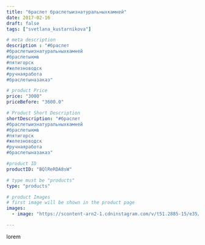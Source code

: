 ```yaml
---
title: "браслет браслетыизнатуральныхкамней"
date: 2017-02-16
draft: false
tags: ["svetlana_kustarnikova"]

# meta description
description : "#браслет 
#браслетыизнатуральныхкамней 
#браслетыкмв
#пятигорск
#железноводск 
#ручнаяработа 
#браслетыназаказ"

# product Price
price: "3000"
priceBefore: "3600.0"

# Product Short Description
shortDescription: "#браслет 
#браслетыизнатуральныхкамней 
#браслетыкмв
#пятигорск
#железноводск 
#ручнаяработа 
#браслетыназаказ"

#product ID
productID: "BQlReRDA8sW"

# type must be "products"
type: "products"

# product Images
# first image will be shown in the product page
images:
  - image: "https://scontent-arn2-1.cdninstagram.com/v/t51.2885-15/e35/16583764_2012195752340667_5154605631654592512_n.jpg?se=7&tp=1&_nc_ht=scontent-arn2-1.cdninstagram.com&_nc_cat=103&_nc_ohc=ID3Vl1Q2dhYAX9unJGp&ccb=7-4&oh=24f219f8cc841653fad8ea00590be412&oe=608262C4&ig_cache_key=MTQ1MTY0MzMwMTU3NjAzNTA5NA%3D%3D.2-ccb7-4"

---
```

lorem
